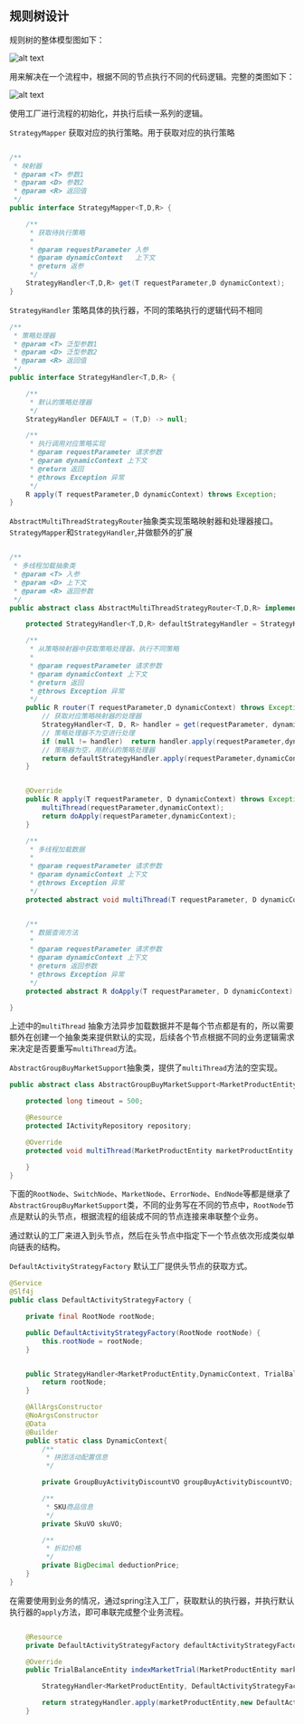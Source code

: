 ## 规则树设计

规则树的整体模型图如下：

![alt text](../文章/assets/2025-03-00-23-00-31.png)

用来解决在一个流程中，根据不同的节点执行不同的代码逻辑。完整的类图如下：


![alt text](../文章/assets/2025-03-18-23-18-30.png)

使用工厂进行流程的初始化，并执行后续一系列的逻辑。

`StrategyMapper` 获取对应的执行策略。用于获取对应的执行策略

```java

/**
 * 映射器
 * @param <T> 参数1
 * @param <D> 参数2
 * @param <R> 返回值
 */
public interface StrategyMapper<T,D,R> {

    /**
     * 获取待执行策略
     *
     * @param requestParameter 入参
     * @param dynamicContext   上下文
     * @return 返参
     */
    StrategyHandler<T,D,R> get(T requestParameter,D dynamicContext);
}

```

`StrategyHandler` 策略具体的执行器，不同的策略执行的逻辑代码不相同

```java
/**
 * 策略处理器
 * @param <T> 泛型参数1
 * @param <D> 泛型参数2
 * @param <R> 返回值
 */
public interface StrategyHandler<T,D,R> {

    /**
     * 默认的策略处理器
     */
    StrategyHandler DEFAULT = (T,D) -> null;

    /**
     * 执行调用对应策略实现
     * @param requestParameter 请求参数
     * @param dynamicContext 上下文
     * @return 返回
     * @throws Exception 异常
     */
    R apply(T requestParameter,D dynamicContext) throws Exception;
}

```

`AbstractMultiThreadStrategyRouter`抽象类实现策略映射器和处理器接口。`StrategyMapper`和`StrategyHandler`,并做额外的扩展

```java

/**
 * 多线程加载抽象类
 * @param <T> 入参
 * @param <D> 上下文
 * @param <R> 返回参数
 */
public abstract class AbstractMultiThreadStrategyRouter<T,D,R> implements StrategyHandler<T,D,R>,StrategyMapper<T,D,R> {

    protected StrategyHandler<T,D,R> defaultStrategyHandler = StrategyHandler.DEFAULT;

    /**
     * 从策略映射器中获取策略处理器，执行不同策略
     *
     * @param requestParameter 请求参数
     * @param dynamicContext 上下文
     * @return 返回
     * @throws Exception 异常
     */
    public R router(T requestParameter,D dynamicContext) throws Exception{
        // 获取对应策略映射器的处理器
        StrategyHandler<T, D, R> handler = get(requestParameter, dynamicContext);
        // 策略处理器不为空进行处理
        if (null != handler)  return handler.apply(requestParameter,dynamicContext);
        // 策略器为空，用默认的策略处理器
        return defaultStrategyHandler.apply(requestParameter,dynamicContext);
    }


    @Override
    public R apply(T requestParameter, D dynamicContext) throws Exception {
        multiThread(requestParameter,dynamicContext);
        return doApply(requestParameter,dynamicContext);
    }

    /**
     * 多线程加载数据
     *
     * @param requestParameter 请求参数
     * @param dynamicContext 上下文
     * @throws Exception 异常
     */
    protected abstract void multiThread(T requestParameter, D dynamicContext) throws Exception;


    /**
     * 数据查询方法
     *
     * @param requestParameter 请求参数
     * @param dynamicContext 上下文
     * @return 返回参数
     * @throws Exception 异常
     */
    protected abstract R doApply(T requestParameter, D dynamicContext) throws Exception;

}

```

上述中的`multiThread` 抽象方法异步加载数据并不是每个节点都是有的，所以需要额外在创建一个抽象类来提供默认的实现，后续各个节点根据不同的业务逻辑需求来决定是否要重写`multiThread`方法。

`AbstractGroupBuyMarketSupport`抽象类，提供了`multiThread`方法的空实现。

```java
public abstract class AbstractGroupBuyMarketSupport<MarketProductEntity,DynamicContext,TrialBalanceEntity> extends AbstractMultiThreadStrategyRouter<MarketProductEntity,DynamicContext,TrialBalanceEntity> {

    protected long timeout = 500;

    @Resource
    protected IActivityRepository repository;

    @Override
    protected void multiThread(MarketProductEntity marketProductEntity,DynamicContext dynamicContext) throws ExecutionException, InterruptedException, TimeoutException {

    }
}

```

下面的`RootNode`、`SwitchNode`、`MarketNode`、`ErrorNode`、`EndNode`等都是继承了`AbstractGroupBuyMarketSupport`类，不同的业务写在不同的节点中，`RootNode`节点是默认的头节点，根据流程的组装成不同的节点连接来串联整个业务。

通过默认的工厂来进入到头节点，然后在头节点中指定下一个节点依次形成类似单向链表的结构。

`DefaultActivityStrategyFactory` 默认工厂提供头节点的获取方式。

```java
@Service
@Slf4j
public class DefaultActivityStrategyFactory {

    private final RootNode rootNode;

    public DefaultActivityStrategyFactory(RootNode rootNode) {
        this.rootNode = rootNode;
    }


    public StrategyHandler<MarketProductEntity,DynamicContext, TrialBalanceEntity> getStrategyHandler(){
        return rootNode;
    }

    @AllArgsConstructor
    @NoArgsConstructor
    @Data
    @Builder
    public static class DynamicContext{
        /**
         * 拼团活动配置信息
         */

        private GroupBuyActivityDiscountVO groupBuyActivityDiscountVO;

        /**
         * SKU商品信息
         */
        private SkuVO skuVO;

        /**
         * 折扣价格
         */
        private BigDecimal deductionPrice;
    }
}

```

在需要使用到业务的情况，通过spring注入工厂，获取默认的执行器，并执行默认执行器的`apply`方法，即可串联完成整个业务流程。

```java

    @Resource
    private DefaultActivityStrategyFactory defaultActivityStrategyFactory;

    @Override
    public TrialBalanceEntity indexMarketTrial(MarketProductEntity marketProductEntity) throws Exception {

        StrategyHandler<MarketProductEntity, DefaultActivityStrategyFactory.DynamicContext, TrialBalanceEntity> strategyHandler = defaultActivityStrategyFactory.getStrategyHandler();

        return strategyHandler.apply(marketProductEntity,new DefaultActivityStrategyFactory.DynamicContext());
    }

```